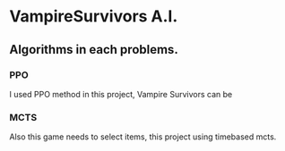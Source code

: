 # VampireSurvivors A.I.


## Algorithms in each problems.

### PPO
I used PPO method in this project, Vampire Survivors can be 

### MCTS
Also this game needs to select items, this project using timebased mcts.

